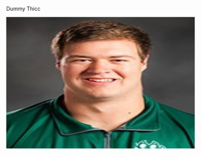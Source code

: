 Dummy Thicc
<HTML>

<BODY>

<img alt=" The Mule" src="curt_mueller-northwest_missouri_state_university.jpg" width="10000"
     height="350">
</BODY>
</HTML>



